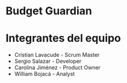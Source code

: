 # Budget Guardian

# Integrantes del equipo

- Cristian Lavacude - Scrum Master
- Sergio Salazar - Developer
- Carolina Jiménez - Product Owner
- William Bojacá - Analyst
